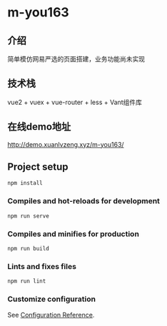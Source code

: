 # m-you163

## 介绍
简单模仿网易严选的页面搭建，业务功能尚未实现

## 技术栈
vue2 + vuex + vue-router + less + Vant组件库

## 在线demo地址
<http://demo.xuanlvzeng.xyz/m-you163/>

## Project setup
```
npm install
```

### Compiles and hot-reloads for development
```
npm run serve
```

### Compiles and minifies for production
```
npm run build
```

### Lints and fixes files
```
npm run lint
```

### Customize configuration
See [Configuration Reference](https://cli.vuejs.org/config/).
